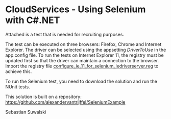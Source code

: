 CloudServices - Using Selenium with C#.NET
===============


Attached is a test that is needed for recruiting purposes.

The test can be executed on three browsers: Firefox, Chrome and Internet Explorer. The driver can be selected using 
the appsetting *DriverToUse* in the app.config file. To run the tests on Internet Explorer 11, the registry must be updated first so that the driver can maintain a connection to the browser. Import the registry file [configure_ie_11_for_selenium_iedriverserver.reg](https://github.com/atosorigin/SeleniumExample/blob/master/configure_ie_11_for_selenium_iedriverserver.reg) to achieve this. 

To run the Selenium test, you need to download the solution and run the NUnit tests. 


This solution is built on a repository:
https://github.com/alexandervantrijffel/SeleniumExample

Sebastian Suwalski
